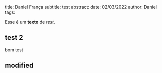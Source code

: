 title: Daniel França
subtitle: test
abstract:
date: 02/03/2022
author: Daniel
tags:

Esse é um **texto** de _test_.

## test 2

bom test

## modified
